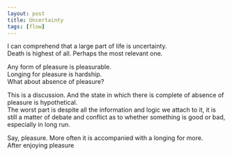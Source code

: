 ```yaml
---
layout: post
title: Uncertainty
tags: [flow]
---
```


I can comprehend that a large part of life is uncertainty.  
Death is highest of all. Perhaps the most relevant one.  

Any form of pleasure is pleasurable.  
Longing for pleasure is hardship.  
What about absence of pleasure?  

This is a discussion. And the state in which there is complete of absence of pleasure is hypothetical.  
The worst part is despite all the information and logic we attach to it, it is still a matter of debate and conflict as to whether something is good or bad, especially in long run.  

Say, pleasure. More often it is accompanied with a longing for more.  
After enjoying pleasure
